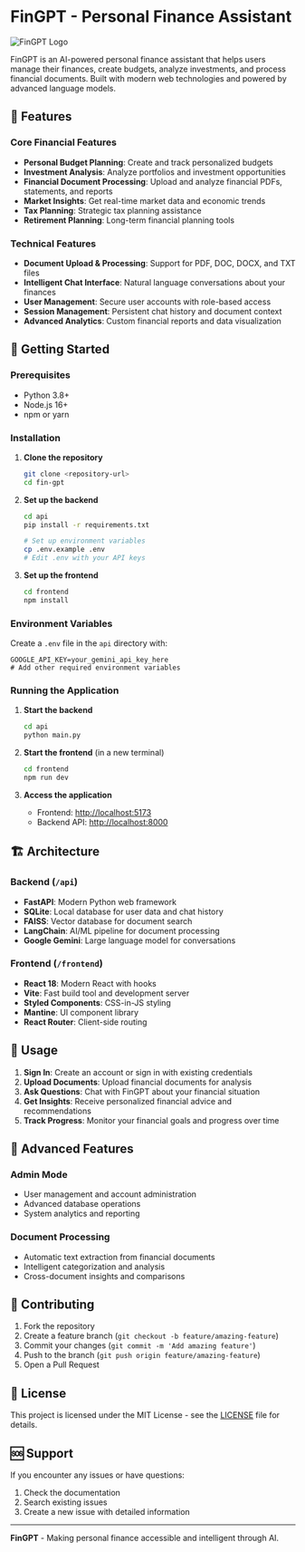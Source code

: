 # FinGPT - Personal Finance Assistant

![FinGPT Logo](💰)

FinGPT is an AI-powered personal finance assistant that helps users manage their finances, create budgets, analyze investments, and process financial documents. Built with modern web technologies and powered by advanced language models.

## 🌟 Features

### Core Financial Features

- **Personal Budget Planning**: Create and track personalized budgets
- **Investment Analysis**: Analyze portfolios and investment opportunities
- **Financial Document Processing**: Upload and analyze financial PDFs, statements, and reports
- **Market Insights**: Get real-time market data and economic trends
- **Tax Planning**: Strategic tax planning assistance
- **Retirement Planning**: Long-term financial planning tools

### Technical Features

- **Document Upload & Processing**: Support for PDF, DOC, DOCX, and TXT files
- **Intelligent Chat Interface**: Natural language conversations about your finances
- **User Management**: Secure user accounts with role-based access
- **Session Management**: Persistent chat history and document context
- **Advanced Analytics**: Custom financial reports and data visualization

## 🚀 Getting Started

### Prerequisites

- Python 3.8+
- Node.js 16+
- npm or yarn

### Installation

1. **Clone the repository**

   ```bash
   git clone <repository-url>
   cd fin-gpt
   ```

2. **Set up the backend**

   ```bash
   cd api
   pip install -r requirements.txt
   
   # Set up environment variables
   cp .env.example .env
   # Edit .env with your API keys
   ```

3. **Set up the frontend**

   ```bash
   cd frontend
   npm install
   ```

### Environment Variables

Create a `.env` file in the `api` directory with:

```env
GOOGLE_API_KEY=your_gemini_api_key_here
# Add other required environment variables
```

### Running the Application

1. **Start the backend**

   ```bash
   cd api
   python main.py
   ```

2. **Start the frontend** (in a new terminal)

   ```bash
   cd frontend
   npm run dev
   ```

3. **Access the application**
   - Frontend: <http://localhost:5173>
   - Backend API: <http://localhost:8000>

## 🏗️ Architecture

### Backend (`/api`)

- **FastAPI**: Modern Python web framework
- **SQLite**: Local database for user data and chat history
- **FAISS**: Vector database for document search
- **LangChain**: AI/ML pipeline for document processing
- **Google Gemini**: Large language model for conversations

### Frontend (`/frontend`)

- **React 18**: Modern React with hooks
- **Vite**: Fast build tool and development server
- **Styled Components**: CSS-in-JS styling
- **Mantine**: UI component library
- **React Router**: Client-side routing

## 📖 Usage

1. **Sign In**: Create an account or sign in with existing credentials
2. **Upload Documents**: Upload financial documents for analysis
3. **Ask Questions**: Chat with FinGPT about your financial situation
4. **Get Insights**: Receive personalized financial advice and recommendations
5. **Track Progress**: Monitor your financial goals and progress over time

## 🔧 Advanced Features

### Admin Mode

- User management and account administration
- Advanced database operations
- System analytics and reporting

### Document Processing

- Automatic text extraction from financial documents
- Intelligent categorization and analysis
- Cross-document insights and comparisons

## 🤝 Contributing

1. Fork the repository
2. Create a feature branch (`git checkout -b feature/amazing-feature`)
3. Commit your changes (`git commit -m 'Add amazing feature'`)
4. Push to the branch (`git push origin feature/amazing-feature`)
5. Open a Pull Request

## 📄 License

This project is licensed under the MIT License - see the [LICENSE](LICENSE) file for details.

## 🆘 Support

If you encounter any issues or have questions:

1. Check the documentation
2. Search existing issues
3. Create a new issue with detailed information

---

**FinGPT** - Making personal finance accessible and intelligent through AI.
